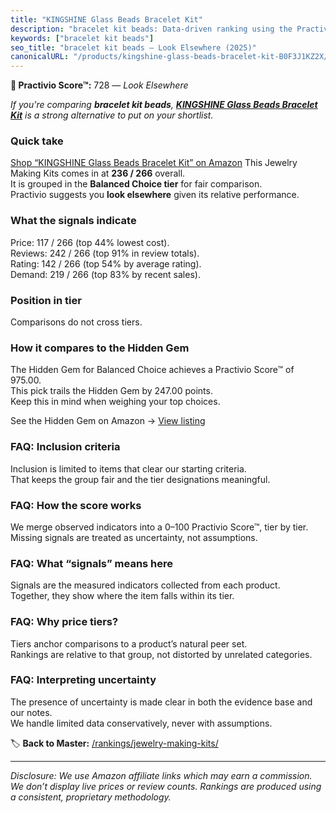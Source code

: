 ```yaml
---
title: "KINGSHINE Glass Beads Bracelet Kit"
description: "bracelet kit beads: Data-driven ranking using the Practivio Score™. Positioned by quality, value, demand, findability, momentum."
keywords: ["bracelet kit beads"]
seo_title: "bracelet kit beads — Look Elsewhere (2025)"
canonicalURL: "/products/kingshine-glass-beads-bracelet-kit-B0F3J1KZ2X/"
---
```


**🚫 Practivio Score™:** 728 — _Look Elsewhere_


*If you're comparing **bracelet kit beads**, **[KINGSHINE Glass Beads Bracelet Kit](https://www.amazon.com/dp/B0F3J1KZ2X?tag=practivio-20)** is a strong alternative to put on your shortlist.*
### Quick take
[Shop “KINGSHINE Glass Beads Bracelet Kit” on Amazon](https://www.amazon.com/dp/B0F3J1KZ2X?tag=practivio-20)
This Jewelry Making Kits comes in at **236 / 266** overall.  
It is grouped in the **Balanced Choice tier** for fair comparison.  
Practivio suggests you **look elsewhere** given its relative performance.

### What the signals indicate
Price: 117 / 266 (top 44% lowest cost).  
Reviews: 242 / 266 (top 91% in review totals).  
Rating: 142 / 266 (top 54% by average rating).  
Demand: 219 / 266 (top 83% by recent sales).

### Position in tier
Comparisons do not cross tiers.

### How it compares to the Hidden Gem
The Hidden Gem for Balanced Choice achieves a Practivio Score™ of 975.00.  
This pick trails the Hidden Gem by 247.00 points.  
Keep this in mind when weighing your top choices.  

See the Hidden Gem on Amazon → [View listing](https://www.amazon.com/dp/B07M6CDS77?tag=practivio-20)

### FAQ: Inclusion criteria
Inclusion is limited to items that clear our starting criteria.  
That keeps the group fair and the tier designations meaningful.

### FAQ: How the score works
We merge observed indicators into a 0–100 Practivio Score™, tier by tier.  
Missing signals are treated as uncertainty, not assumptions.

### FAQ: What “signals” means here
Signals are the measured indicators collected from each product.  
Together, they show where the item falls within its tier.

### FAQ: Why price tiers?
Tiers anchor comparisons to a product’s natural peer set.  
Rankings are relative to that group, not distorted by unrelated categories.

### FAQ: Interpreting uncertainty
The presence of uncertainty is made clear in both the evidence base and our notes.  
We handle limited data conservatively, never with assumptions.


🏷️ **Back to Master:** [/rankings/jewelry-making-kits/](/rankings/jewelry-making-kits/)

---
_Disclosure: We use Amazon affiliate links which may earn a commission. We don’t display live prices or review counts. Rankings are produced using a consistent, proprietary methodology._
